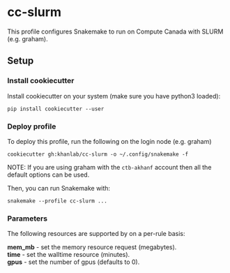 # cc-slurm

This profile configures Snakemake to run on Compute Canada with SLURM (e.g. graham).


## Setup

### Install cookiecutter

Install cookiecutter on your system (make sure you have python3 loaded):

    pip install cookiecutter --user

### Deploy profile

To deploy this profile, run the following on the login node (e.g. graham)

    cookiecutter gh:khanlab/cc-slurm -o ~/.config/snakemake -f

NOTE: If you are using graham with the `ctb-akhanf` account then all the default options can be used. 



Then, you can run Snakemake with:

    snakemake --profile cc-slurm ...


### Parameters

The following resources are supported by on a per-rule basis:

**mem_mb** - set the memory resource request (megabytes).  
**time** - set the walltime resource (minutes).  
**gpus** - set the number of gpus (defaults to 0).  
